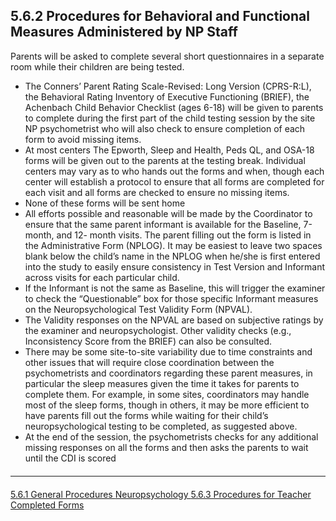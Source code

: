 ## 5.6.2 Procedures for Behavioral and Functional Measures Administered by NP Staff

Parents will be asked to complete several short questionnaires in a separate room while
their children are being tested.

  * The Conners’ Parent Rating Scale-Revised: Long Version (CPRS-R:L), the
Behavioral Rating Inventory of Executive Functioning (BRIEF), the Achenbach
Child Behavior Checklist (ages 6-18) will be given to parents to complete during
the first part of the child testing session by the site NP psychometrist who will
also check to ensure completion of each form to avoid missing items.
  * At most centers The Epworth, Sleep and Health, Peds QL, and OSA-18 forms
will be given out to the parents at the testing break. Individual centers may vary
as to who hands out the forms and when, though each center will establish a
protocol to ensure that all forms are completed for each visit and all forms are
checked to ensure no missing items.
  * None of these forms will be sent home
  * All efforts possible and reasonable will be made by the Coordinator to ensure
that the same parent informant is available for the Baseline, 7-month, and 12-
month visits. The parent filling out the form is listed in the Administrative Form
(NPLOG). It may be easiest to leave two spaces blank below the child’s name in
the NPLOG when he/she is first entered into the study to easily ensure
consistency in Test Version and Informant across visits for each particular child.
  * If the Informant is not the same as Baseline, this will trigger the examiner to
check the “Questionable” box for those specific Informant measures on the
Neuropsychological Test Validity Form (NPVAL).
  * The Validity responses on the NPVAL are based on subjective ratings by
the examiner and neuropsychologist. Other validity checks (e.g.,
Inconsistency Score from the BRIEF) can also be consulted.
  * There may be some site-to-site variability due to time constraints and other
issues that will require close coordination between the psychometrists and
coordinators regarding these parent measures, in particular the sleep measures
given the time it takes for parents to complete them. For example, in some sites,
coordinators may handle most of the sleep forms, though in others, it may be
more efficient to have parents fill out the forms while waiting for their child’s
neuropsychological testing to be completed, as suggested above.
  * At the end of the session, the psychometrists checks for any additional missing
responses on all the forms and then asks the parents to wait until the CDI is
scored


<hr class="soften" style="margin-top: 20px;margin-bottom: 20px;"/>

<div class="center">
<div class="btn-group">
  <a href=":pages_path:/manuals/neuropsychology/5-06-01-general-procedures.md" class="btn btn-default">
    <span class="glyphicon glyphicon-chevron-left"></span>
    5.6.1 General Procedures
  </a>

  <a href=":pages_path:/manuals/neuropsychology" class="btn btn-default">
    <span class="glyphicon glyphicon-chevron-up"></span>
    Neuropsychology
  </a>

  <a href=":pages_path:/manuals/neuropsychology/5-06-03-procedures-teacher-completion-forms.md" class="btn btn-success">
    5.6.3 Procedures for Teacher Completed Forms
    <span class="glyphicon glyphicon-chevron-right"></span>
  </a>
</div>
</div>
